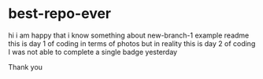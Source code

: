 # best-repo-ever

hi i am happy that i know something about 
new-branch-1 example readme
this is day 1 of coding in terms of photos
but in reality this is day 2 of coding 
I was not able to complete a single badge yesterday 

Thank you























